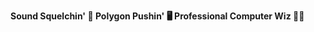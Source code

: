 **Sound Squelchin' 🎹 
Polygon Pushin' 🖥️ 
Professional Computer Wiz 🧙‍♂️**

<!-- ALL-CONTRIBUTORS-BADGE:START - Do not remove or modify this section -->
[maintainers]: https://img.shields.io/badge/maintainers-4-success.svg 'Number of maintainers'
<!-- ALL-CONTRIBUTORS-BADGE:END -->
